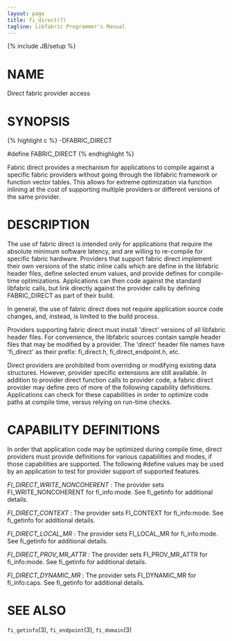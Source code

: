 ```yaml
---
layout: page
title: fi_direct(7)
tagline: Libfabric Programmer's Manual
---
```

{% include JB/setup %}

# NAME

Direct fabric provider access

# SYNOPSIS

{% highlight c %}
-DFABRIC_DIRECT

#define FABRIC_DIRECT
{% endhighlight %}

Fabric direct provides a mechanism for applications to compile against
a specific fabric providers without going through the libfabric
framework or function vector tables.  This allows for extreme
optimization via function inlining at the cost of supporting multiple
providers or different versions of the same provider.

# DESCRIPTION

The use of fabric direct is intended only for applications that
require the absolute minimum software latency, and are willing to
re-compile for specific fabric hardware.  Providers that support
fabric direct implement their own versions of the static inline calls
which are define in the libfabric header files, define selected enum
values, and provide defines for compile-time optimizations.
Applications can then code against the standard libfabric calls, but
link directly against the provider calls by defining FABRIC_DIRECT as
part of their build.

In general, the use of fabric direct does not require application
source code changes, and, instead, is limited to the build process.

Providers supporting fabric direct must install 'direct' versions of
all libfabric header files.  For convenience, the libfabric sources
contain sample header files that may be modified by a provider.  The
'direct' header file names have 'fi_direct' as their prefix:
fi_direct.h, fi_direct_endpoint.h, etc.

Direct providers are prohibited from overriding or modifying existing
data structures.  However, provider specific extensions are still
available.  In addition to provider direct function calls to provider
code, a fabric direct provider may define zero of more of the
following capability definitions.  Applications can check for these
capabilities in order to optimize code paths at compile time, versus
relying on run-time checks.

# CAPABILITY DEFINITIONS

In order that application code may be optimized during compile time,
direct providers must provide definitions for various capabilities and
modes, if those capabilities are supported.  The following #define
values may be used by an application to test for provider support of
supported features.

*FI_DIRECT_WRITE_NONCOHERENT*
: The provider sets FI_WRITE_NONCOHERENT for fi_info:mode.  See fi_getinfo
  for additional details.

*FI_DIRECT_CONTEXT*
: The provider sets FI_CONTEXT for fi_info:mode.  See fi_getinfo
  for additional details.

*FI_DIRECT_LOCAL_MR*
: The provider sets FI_LOCAL_MR for fi_info:mode.  See fi_getinfo
  for additional details.

*FI_DIRECT_PROV_MR_ATTR*
: The provider sets FI_PROV_MR_ATTR for fi_info:mode.  See fi_getinfo
  for additional details.

*FI_DIRECT_DYNAMIC_MR*
: The provider sets FI_DYNAMIC_MR for fi_info:caps.  See fi_getinfo
  for additional details.

# SEE ALSO

`fi_getinfo`(3), `fi_endpoint`(3), `fi_domain`(3)

